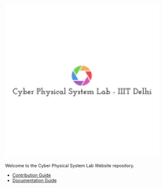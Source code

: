 <p align="cener">
    <img src="img/logo/logo.png" width="500" height="500">
</p>


Welcome to the Cyber Physical System Lab Website repository.

* [Contribution Guide](ContributionGuide.md)
* [Documentation Guide](Documentation.md)